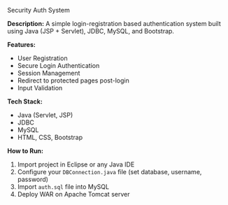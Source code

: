 Security Auth System

**Description:**
A simple login-registration based authentication system built using Java (JSP + Servlet), JDBC, MySQL, and Bootstrap.

**Features:**

* User Registration
* Secure Login Authentication
* Session Management
* Redirect to protected pages post-login
* Input Validation

**Tech Stack:**

* Java (Servlet, JSP)
* JDBC
* MySQL
* HTML, CSS, Bootstrap

**How to Run:**

1. Import project in Eclipse or any Java IDE
2. Configure your `DBConnection.java` file (set database, username, password)
3. Import `auth.sql` file into MySQL
4. Deploy WAR on Apache Tomcat server


